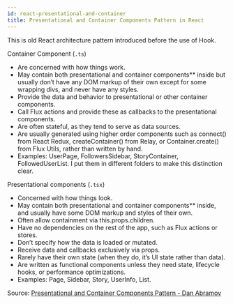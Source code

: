 ```yaml
---
id: react-presentational-and-container
title: Presentational and Container Components Pattern in React
---
```


This is old React architecture pattern introduced before the use of Hook.

Container Component (`.ts`)

- Are concerned with how things work.
- May contain both presentational and container components\*\* inside but usually don’t have any DOM markup of their own except for some wrapping divs, and never have any styles.
- Provide the data and behavior to presentational or other container components.
- Call Flux actions and provide these as callbacks to the presentational components.
- Are often stateful, as they tend to serve as data sources.
- Are usually generated using higher order components such as connect() from React Redux, createContainer() from Relay, or Container.create() from Flux Utils, rather than written by hand.
- Examples: UserPage, FollowersSidebar, StoryContainer, FollowedUserList.
  I put them in different folders to make this distinction clear.

Presentational components (`.tsx`)

- Concerned with how things look.
- May contain both presentational and container components\*\* inside, and usually have some DOM markup and styles of their own.
- Often allow containment via this.props.children.
- Have no dependencies on the rest of the app, such as Flux actions or stores.
- Don’t specify how the data is loaded or mutated.
- Receive data and callbacks exclusively via props.
- Rarely have their own state (when they do, it’s UI state rather than data).
- Are written as functional components unless they need state, lifecycle hooks, or performance optimizations.
- Examples: Page, Sidebar, Story, UserInfo, List.

Source: [Presentational and Container Components Pattern - Dan Abramov](https://medium.com/@dan_abramov/smart-and-dumb-components-7ca2f9a7c7d0)
